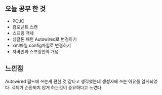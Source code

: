 ## 오늘 공부 한 것

- POJO
- 컴포넌트 스캔
- 스프링 객체
- 싱글톤 패턴 Autowired로 변경하기
- xml파일 config파일로 변경하기
- 자바빈과 스프링빈의 개념


## 느낀점

Autowired 필드에 쓰는게 편한 것 같다고 생각했는데 생성자에 쓰는 이유를 알게되었다. 객체가 순환되지 않게 하는것이 중요하다고 느꼈다. 
